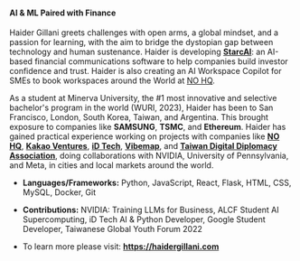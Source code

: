 #### AI & ML Paired with Finance

Haider Gillani greets challenges with open arms, a global mindset, and a passion for learning, with the aim to bridge the dystopian gap between technology and human sustenance. 
Haider is developing [**StarcAI**](https://github.com/haidergillani/STARC-AI-Sentiment-Modification-for-Financial-Communications): an AI-based financial communications software to help companies build investor confidence and trust. 
Haider is also creating an AI Workspace Copilot for SMEs to book workspaces around the World at [NO HQ](https://www.nohq.co.uk/).

As a student at Minerva University, the #1 most innovative and selective bachelor's program in the world (WURI, 2023), Haider has been to San Francisco, London, South Korea, Taiwan, and Argentina. 
This brought exposure to companies like  **SAMSUNG**, **TSMC**, and **Ethereum**. Haider has gained practical experience working on projects with companies like [**NO HQ**](https://www.nohq.co.uk/), [**Kakao Ventures**](https://www.kakao.vc/), [**iD Tech**](https://www.idtech.com/), [**Vibemap**](https://vibemap.com/), and [**Taiwan Digital Diplomacy Association**](https://drive.google.com/file/d/1LhvkVBBzRkyPP0WYTHMpuKXmRnr5r_qU/view), doing collaborations with NVIDIA, University of Pennsylvania, and Meta, in cities and local markets around the world.

- **Languages/Frameworks:** Python, JavaScript, React, Flask, HTML, CSS, MySQL, Docker, Git

- **Contributions:** NVIDIA: Training LLMs for Business, ALCF Student AI Supercomputing, iD Tech AI & Python Developer, Google Student Developer, Taiwanese Global Youth Forum 2022

- To learn more please visit: **https://haidergillani.com**
